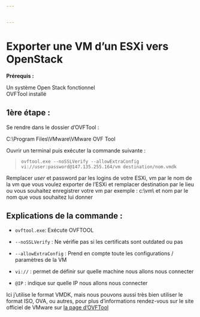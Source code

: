 ```yaml
---


---
```


<h1 id="exporter-une-vm-d’un-esxi-vers-openstack"><strong>Exporter une VM d’un ESXi vers OpenStack</strong></h1>
<p><strong>Prérequis :</strong></p>
<p>Un système Open Stack fonctionnel<br>
OVFTool installé</p>
<h2 id="ère-étape-"><strong>1ère étape :</strong></h2>
<p>Se rendre dans le dossier d’OVFTool :</p>
<p>C:\Program Files\VMware\VMware OVF Tool</p>
<p>Ouvrir un terminal puis exécuter la commande suivante :</p>
<blockquote>
<p><code>ovftool.exe --noSSLVerify --allowExtraConfig vi://user:password@147.135.255.164/vm destination/nom.vmdk</code></p>
</blockquote>
<p>Remplacer <em>user</em> et password par les logins de votre ESXi, vm par le nom de la vm que vous voulez exporter de l’ESXi et remplacer destination par le lieu ou vous souhaitez enregistrer votre vm par exemple : c:\vm\ et nom par le nom que vous souhaitez lui donner</p>
<h2 id="explications-de-la-commande-">Explications de la commande :</h2>
<ul>
<li>
<p><code>ovftool.exe</code>: Exécute OVFTOOL</p>
</li>
<li>
<p><code>--noSSLVerify</code> : Ne vérifie pas si les certificats sont outdated ou pas</p>
</li>
<li>
<p><code>--allowExtraConfig</code> : Prend en compte toute les configurations / paramètres de la VM</p>
</li>
<li>
<p><code>vi://</code> : permet de définir sur quelle machine nous allons nous connecter</p>
</li>
<li>
<p><code>@IP</code> : indique sur quelle IP nous allons nous connecter</p>
</li>
</ul>
<p>Ici j’utilise le format VMDK, mais nous pouvons aussi très bien utiliser le format ISO, OVA, ou autres, pour plus d’informations rendez-vous sur le site officiel de VMware sur <a href="https://bit.ly/395PWxe">la page d’OVFTool</a></p>


